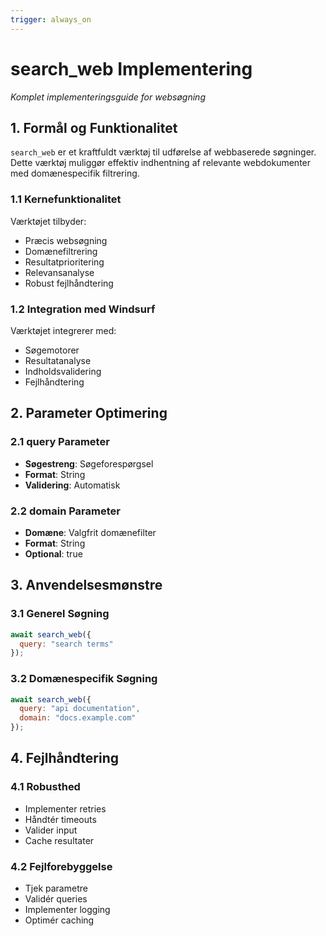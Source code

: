 ```yaml
---
trigger: always_on
---
```


# search_web Implementering
*Komplet implementeringsguide for websøgning*

## 1. Formål og Funktionalitet
`search_web` er et kraftfuldt værktøj til udførelse af webbaserede søgninger. Dette værktøj muliggør effektiv indhentning af relevante webdokumenter med domænespecifik filtrering.

### 1.1 Kernefunktionalitet
Værktøjet tilbyder:
- Præcis websøgning
- Domænefiltrering
- Resultatprioritering
- Relevansanalyse
- Robust fejlhåndtering

### 1.2 Integration med Windsurf
Værktøjet integrerer med:
- Søgemotorer
- Resultatanalyse
- Indholdsvalidering
- Fejlhåndtering

## 2. Parameter Optimering

### 2.1 query Parameter
- **Søgestreng**: Søgeforespørgsel
- **Format**: String
- **Validering**: Automatisk

### 2.2 domain Parameter
- **Domæne**: Valgfrit domænefilter
- **Format**: String
- **Optional**: true

## 3. Anvendelsesmønstre

### 3.1 Generel Søgning
```javascript
await search_web({
  query: "search terms"
});
```

### 3.2 Domænespecifik Søgning
```javascript
await search_web({
  query: "api documentation",
  domain: "docs.example.com"
});
```

## 4. Fejlhåndtering

### 4.1 Robusthed
- Implementer retries
- Håndtér timeouts
- Valider input
- Cache resultater

### 4.2 Fejlforebyggelse
- Tjek parametre
- Validér queries
- Implementer logging
- Optimér caching
